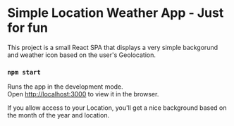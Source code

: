 # Simple Location Weather App - Just for fun

This project is a small React SPA that displays a very simple backgorund and weather icon based on the user's Geolocation.

### `npm start`

Runs the app in the development mode.<br>
Open [http://localhost:3000](http://localhost:3000) to view it in the browser.

If you allow access to your Location, you'll get a nice background based on the month of the year and location.
